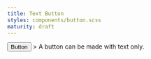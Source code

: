 ```yaml
---
title: Text Button
styles: components/button.scss
maturity: draft
---
```

<button class="button">
  <span class="button__label">Button</span>
</button>
> A button can be made with text only.
